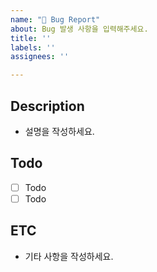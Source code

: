 ```yaml
---
name: "🐞 Bug Report"
about: Bug 발생 사항을 입력해주세요.
title: ''
labels: ''
assignees: ''

---
```


## Description
- 설명을 작성하세요.

## Todo
- [ ] Todo
- [ ] Todo

## ETC
- 기타 사항을 작성하세요.